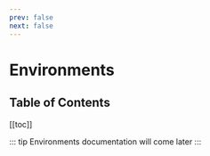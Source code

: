 ```yaml
---
prev: false
next: false
---
```

# Environments

## Table of Contents

[[toc]]

::: tip
Environments documentation will come later
:::
